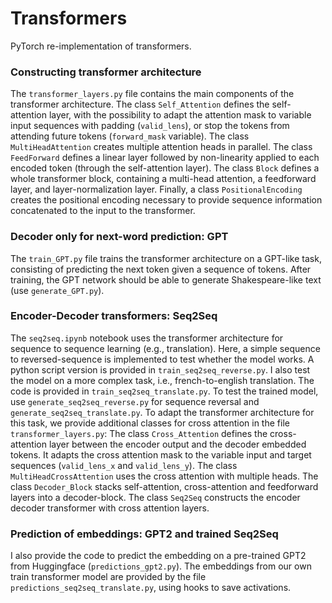 # Transformers

PyTorch re-implementation of transformers. 

### Constructing transformer architecture
The `transformer_layers.py` file contains the main components of the transformer architecture.
The class `Self_Attention` defines the self-attention layer, with the possibility to adapt the attention mask to variable input sequences with padding (`valid_lens`), or stop the tokens from attending future tokens (`forward_mask` variable). 
The class `MultiHeadAttention` creates multiple attention heads in parallel. 
The class `FeedForward` defines a linear layer followed by non-linearity applied to each encoded token (through the self-attention layer). 
The class `Block` defines a whole transformer block, containing a multi-head attention, a feedforward layer, and layer-normalization layer. 
Finally, a class `PositionalEncoding` creates the positional encoding necessary to provide sequence information concatenated to the input to the transformer.

### Decoder only for next-word prediction: GPT
The `train_GPT.py` file trains the transformer architecture on a GPT-like task, consisting of predicting the next token given a sequence of tokens. After training, the GPT network should be able to generate Shakespeare-like text (use `generate_GPT.py`).

### Encoder-Decoder transformers: Seq2Seq 
The `seq2seq.ipynb` notebook uses the transformer architecture for sequence to sequence learning (e.g., translation). Here, a simple sequence to reversed-sequence is implemented to test whether the model works. A python script version is provided in `train_seq2seq_reverse.py`. I also test the model on a more complex task, i.e., french-to-english translation. The code is provided in `train_seq2seq_translate.py`. 
To test the trained model, use `generate_seq2seq_reverse.py` for sequence reversal and `generate_seq2seq_translate.py`. 
To adapt the transformer architecture for this task, we provide additional classes for cross attention in the file `transformer_layers.py`:
The class `Cross_Attention` defines the cross-attention layer between the encoder output and the decoder embedded tokens. It adapts the cross attention mask to the variable input and target sequences (`valid_lens_x` and `valid_lens_y`). 
The class `MultiHeadCrossAttention` uses the cross attention with multiple heads. 
The class `Decoder_Block` stacks self-attention, cross-attention and feedforward layers into a decoder-block. 
The class `Seq2Seq` constructs the encoder decoder transformer with cross attention layers. 

### Prediction of embeddings: GPT2 and trained Seq2Seq
I also provide the code to predict the embedding on a pre-trained GPT2 from Huggingface (`predictions_gpt2.py`). The embeddings from our own train transformer model are provided by the file `predictions_seq2seq_translate.py`, using hooks to save activations. 












